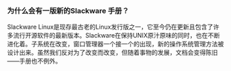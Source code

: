 ### 为什么会有一版新的Slackware 手册？
Slackware Linux是现存最古老的Linux发行版之一，它至今仍在更新且包含了许多流行开源软件的最新版本。Slackware在保持UNIX原汁原味的同时，也在不断进化着。子系统在改变，窗口管理器一个接一个的出现，新的操作系统管理方法被设计出来。虽然我们反对为了改变而改变，但随着事物的发展，文档会变得陈旧——手册也不例外。
